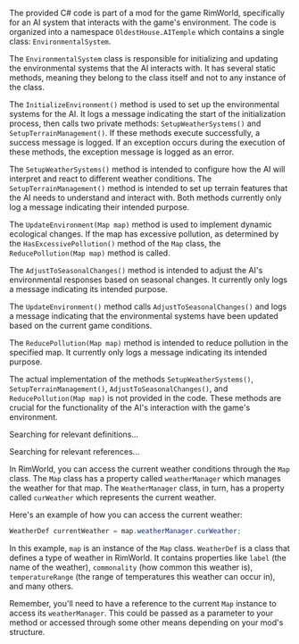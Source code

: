 The provided C# code is part of a mod for the game RimWorld, specifically for an AI system that interacts with the game's environment. The code is organized into a namespace `OldestHouse.AITemple` which contains a single class: `EnvironmentalSystem`.

The `EnvironmentalSystem` class is responsible for initializing and updating the environmental systems that the AI interacts with. It has several static methods, meaning they belong to the class itself and not to any instance of the class.

The `InitializeEnvironment()` method is used to set up the environmental systems for the AI. It logs a message indicating the start of the initialization process, then calls two private methods: `SetupWeatherSystems()` and `SetupTerrainManagement()`. If these methods execute successfully, a success message is logged. If an exception occurs during the execution of these methods, the exception message is logged as an error.

The `SetupWeatherSystems()` method is intended to configure how the AI will interpret and react to different weather conditions. The `SetupTerrainManagement()` method is intended to set up terrain features that the AI needs to understand and interact with. Both methods currently only log a message indicating their intended purpose.

The `UpdateEnvironment(Map map)` method is used to implement dynamic ecological changes. If the map has excessive pollution, as determined by the `HasExcessivePollution()` method of the `Map` class, the `ReducePollution(Map map)` method is called.

The `AdjustToSeasonalChanges()` method is intended to adjust the AI's environmental responses based on seasonal changes. It currently only logs a message indicating its intended purpose.

The `UpdateEnvironment()` method calls `AdjustToSeasonalChanges()` and logs a message indicating that the environmental systems have been updated based on the current game conditions.

The `ReducePollution(Map map)` method is intended to reduce pollution in the specified map. It currently only logs a message indicating its intended purpose.

The actual implementation of the methods `SetupWeatherSystems()`, `SetupTerrainManagement()`, `AdjustToSeasonalChanges()`, and `ReducePollution(Map map)` is not provided in the code. These methods are crucial for the functionality of the AI's interaction with the game's environment.

Searching for relevant definitions...

Searching for relevant references...

In RimWorld, you can access the current weather conditions through the `Map` class. The `Map` class has a property called `weatherManager` which manages the weather for that map. The `WeatherManager` class, in turn, has a property called `curWeather` which represents the current weather.

Here's an example of how you can access the current weather:

```csharp
WeatherDef currentWeather = map.weatherManager.curWeather;
```

In this example, `map` is an instance of the `Map` class. `WeatherDef` is a class that defines a type of weather in RimWorld. It contains properties like `label` (the name of the weather), `commonality` (how common this weather is), `temperatureRange` (the range of temperatures this weather can occur in), and many others.

Remember, you'll need to have a reference to the current `Map` instance to access its `weatherManager`. This could be passed as a parameter to your method or accessed through some other means depending on your mod's structure.

